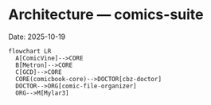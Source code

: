 # Architecture — comics-suite

Date: 2025-10-19

```mermaid
flowchart LR
  A[ComicVine]-->CORE
  B[Metron]-->CORE
  C[GCD]-->CORE
  CORE(comicbook-core)-->DOCTOR[cbz-doctor]
  DOCTOR-->ORG[comic-file-organizer]
  ORG-->M[Mylar3]
```
